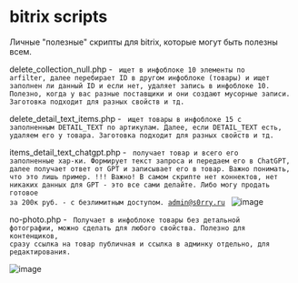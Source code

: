 # bitrix scripts
Личные "полезные" скрипты для bitrix, которые могут быть полезны всем.


delete_collection_null.php - 
<code>
ищет в инфоблоке 10 элементы по arfilter, далее перебирает ID в другом инфоблоке (товары) и ищет заполнен ли данный ID и если нет, удаляет запись в инфоблоке 10.
Полезно, когда у вас разные поставщики и они создают мусорные записи.
Заготовка подходит для разных свойств и тд.
</code>

delete_detail_text_items.php - 
<code>
ищет товары в инфоблоке 15 с заполненным DETAIL_TEXT по артикулам. Далее, если DETAIL_TEXT есть, удаляем его у товара.
Заготовка подходит для разных свойств и тд.
</code>

items_detail_text_chatgpt.php - 
<code>
получает товар и всего его заполненные хар-ки. Формирует текст запроса и передаем его в ChatGPT, далее получает ответ от GPT и записывает его в товар. Важно понимать, что это лишь пример.
!!! 
Важно! В самом скрипте нет коннектов, нет никаких данных для GPT - это все сами делайте. Либо могу продать готовое за 200к руб. - с безлимитным доступом. admin@s0rry.ru
</code>
![image](https://github.com/s0rkin/bitrix_scripts/assets/12657938/54e08268-175f-46d4-ac97-497fdba4ab26)

no-photo.php - 
<code>
  Получает в инфоблоке товары без детальной фотографии, можно сделать для любого свойства. Полезно для контенщиков, сразу ссылка на товар публичная и ссылка в админку отдельно, для редактирования.
</code>

![image](https://github.com/s0rkin/bitrix_scripts/assets/12657938/7dd52807-1559-4b0d-b364-820a4366e6ee)


